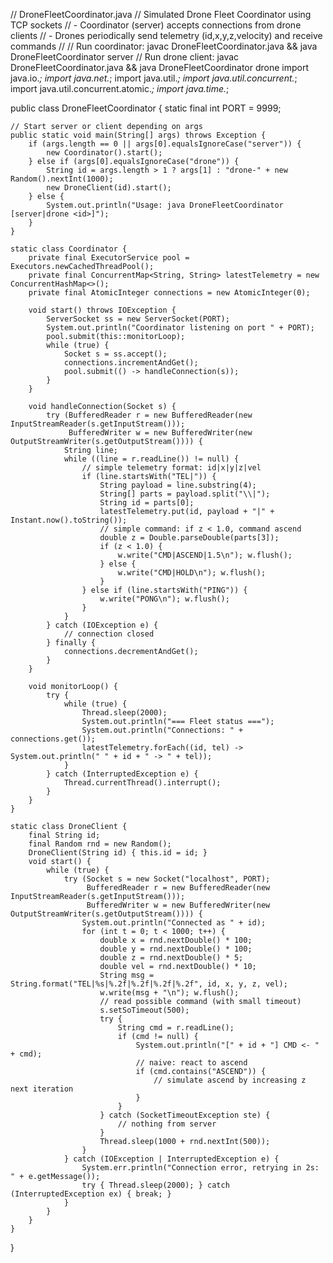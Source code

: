 // DroneFleetCoordinator.java
// Simulated Drone Fleet Coordinator using TCP sockets
// - Coordinator (server) accepts connections from drone clients
// - Drones periodically send telemetry (id,x,y,z,velocity) and receive commands
//
// Run coordinator: javac DroneFleetCoordinator.java && java DroneFleetCoordinator server
// Run drone client: javac DroneFleetCoordinator.java && java DroneFleetCoordinator drone <id>
import java.io.*;
import java.net.*;
import java.util.*;
import java.util.concurrent.*;
import java.util.concurrent.atomic.*;
import java.time.*;

public class DroneFleetCoordinator {
    static final int PORT = 9999;

    // Start server or client depending on args
    public static void main(String[] args) throws Exception {
        if (args.length == 0 || args[0].equalsIgnoreCase("server")) {
            new Coordinator().start();
        } else if (args[0].equalsIgnoreCase("drone")) {
            String id = args.length > 1 ? args[1] : "drone-" + new Random().nextInt(1000);
            new DroneClient(id).start();
        } else {
            System.out.println("Usage: java DroneFleetCoordinator [server|drone <id>]");
        }
    }

    static class Coordinator {
        private final ExecutorService pool = Executors.newCachedThreadPool();
        private final ConcurrentMap<String, String> latestTelemetry = new ConcurrentHashMap<>();
        private final AtomicInteger connections = new AtomicInteger(0);

        void start() throws IOException {
            ServerSocket ss = new ServerSocket(PORT);
            System.out.println("Coordinator listening on port " + PORT);
            pool.submit(this::monitorLoop);
            while (true) {
                Socket s = ss.accept();
                connections.incrementAndGet();
                pool.submit(() -> handleConnection(s));
            }
        }

        void handleConnection(Socket s) {
            try (BufferedReader r = new BufferedReader(new InputStreamReader(s.getInputStream()));
                 BufferedWriter w = new BufferedWriter(new OutputStreamWriter(s.getOutputStream()))) {
                String line;
                while ((line = r.readLine()) != null) {
                    // simple telemetry format: id|x|y|z|vel
                    if (line.startsWith("TEL|")) {
                        String payload = line.substring(4);
                        String[] parts = payload.split("\\|");
                        String id = parts[0];
                        latestTelemetry.put(id, payload + "|" + Instant.now().toString());
                        // simple command: if z < 1.0, command ascend
                        double z = Double.parseDouble(parts[3]);
                        if (z < 1.0) {
                            w.write("CMD|ASCEND|1.5\n"); w.flush();
                        } else {
                            w.write("CMD|HOLD\n"); w.flush();
                        }
                    } else if (line.startsWith("PING")) {
                        w.write("PONG\n"); w.flush();
                    }
                }
            } catch (IOException e) {
                // connection closed
            } finally {
                connections.decrementAndGet();
            }
        }

        void monitorLoop() {
            try {
                while (true) {
                    Thread.sleep(2000);
                    System.out.println("=== Fleet status ===");
                    System.out.println("Connections: " + connections.get());
                    latestTelemetry.forEach((id, tel) -> System.out.println(" " + id + " -> " + tel));
                }
            } catch (InterruptedException e) {
                Thread.currentThread().interrupt();
            }
        }
    }

    static class DroneClient {
        final String id;
        final Random rnd = new Random();
        DroneClient(String id) { this.id = id; }
        void start() {
            while (true) {
                try (Socket s = new Socket("localhost", PORT);
                     BufferedReader r = new BufferedReader(new InputStreamReader(s.getInputStream()));
                     BufferedWriter w = new BufferedWriter(new OutputStreamWriter(s.getOutputStream()))) {
                    System.out.println("Connected as " + id);
                    for (int t = 0; t < 1000; t++) {
                        double x = rnd.nextDouble() * 100;
                        double y = rnd.nextDouble() * 100;
                        double z = rnd.nextDouble() * 5;
                        double vel = rnd.nextDouble() * 10;
                        String msg = String.format("TEL|%s|%.2f|%.2f|%.2f|%.2f", id, x, y, z, vel);
                        w.write(msg + "\n"); w.flush();
                        // read possible command (with small timeout)
                        s.setSoTimeout(500);
                        try {
                            String cmd = r.readLine();
                            if (cmd != null) {
                                System.out.println("[" + id + "] CMD <- " + cmd);
                                // naive: react to ascend
                                if (cmd.contains("ASCEND")) {
                                    // simulate ascend by increasing z next iteration
                                }
                            }
                        } catch (SocketTimeoutException ste) {
                            // nothing from server
                        }
                        Thread.sleep(1000 + rnd.nextInt(500));
                    }
                } catch (IOException | InterruptedException e) {
                    System.err.println("Connection error, retrying in 2s: " + e.getMessage());
                    try { Thread.sleep(2000); } catch (InterruptedException ex) { break; }
                }
            }
        }
    }
}
